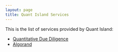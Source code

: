 ```yaml
---
layout: page
title: Quant Island Services
---
```


This is the list of services provided by Quant Island:

- [Quantitative Due Diligence](due-diligence)
- [Algorand](algorand)
